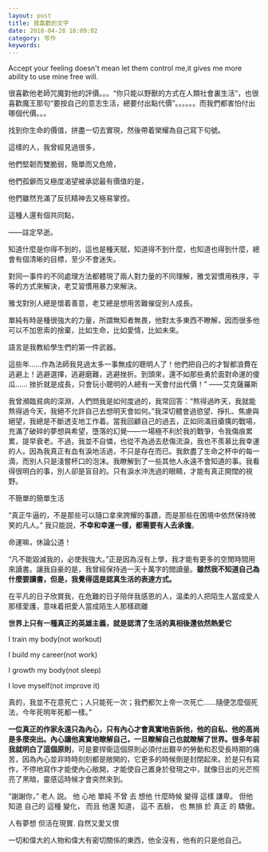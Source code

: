```yaml
---
layout: post
title: 我喜歡的文字
date: 2018-04-28 16:09:02
category: 写作
keywords:
---
```


Accept your feeling doesn't mean let them control me,it gives me more ability to use mine free will. 

很喜歡他老師咒魔對他的評價。。。“你只能以野獸的方式在人類社會裏生活”，也很喜歡魔王那句“要按自己的意志生活，總要付出點代價”。。。。。。而我們都害怕付出哪個代價。。。

找到你生命的價值，拼盡一切去實現，然後帶着榮耀為自己寫下句號。

這樣的人，我曾經見過很多，

他們堅韌而雙脆弱，簡單而又危險，

他們孤僻而又極度渴望被承認最有價值的是，

他們雖然充滿了反抗精神去又極易掌控。

這種人還有個共同點，

——註定早逝。

知道什麼是你得不到的，這也是種天賦，知道得不到什麼，也知道也得到什麼，總會有個清晰的目標，至少不會迷失。

對同一事件的不同處理方法都體現了兩人對力量的不同理解，雅戈習慣用秩序，平等的方式來解決，老艾習慣用暴力來解決。

雅戈對別人總是懷着善意，老艾總是想用苦難催促別人成長。

單純有時是種很強大的力量，所謂無知者無畏，他對太多東西不瞭解，因而很多他可以不加思索的捨棄，比如生命，比如愛情，比如未來。

語言是我教給學生們的第一件武器。

這些年……作為法師我見過太多一事無成的聰明人了！他們把自己的才智都浪費在逃避上！逃避選擇，逃避磨難，逃避挫折。到頭來，還不如那些勇於面對命運的傻瓜……
挫折就是成長，只會玩小聰明的人總有一天會付出代價！”
——艾克薩羅斯

我曾瀕臨貧病的深淵，人們問我是如何度過的，我常回答：“熬得過昨天，我就能熬得過今天，我絕不允許自己去想明天會如何。”我深切體會過慾望、掙扎、焦慮與絕望，我總是不斷透支地工作着。當我回顧自己的過去，正如同滿目瘡痍的戰場，充滿了破碎的夢想與希望，墮落的幻覺——一場極不利於我的戰爭，令我傷痕累累，提早衰老。不過，我並不自憐，也從不為過去悲傷流淚，我也不羨慕比我幸運的人。因為我真正有血有淚地活過，不只是存在而已。我飲盡了生命之杯中的每一滴，而別人只是淺嘗杯口的泡沫。我瞭解到了一些其他人永遠不會知道的事。我看得很明白的事，別人卻是盲目的。只有淚水沖洗過的眼睛，才能有真正開闊的視野。

不簡單的簡單生活

“真正牛逼的，不是那些可以隨口拿來誇耀的事蹟，而是那些在困境中依然保持微笑的凡人。”
我只能説，**不幸和幸運一樣，都需要有人去承擔**。

命運嘛，休論公道！

“凡不能毀滅我的，必使我強大。”正是因為沒有上學，我才能有更多的空閒時間用來讀書。讓我自豪的是，我曾經保持過一天十萬字的閲讀量。**雖然我不知道自己為什麼要讀書，但是，我覺得這是認真生活的表達方式。**

在平凡的日子欣賞我，在危難的日子陪伴我感恩的人，温柔的人把陌生人當成愛人那樣愛護，意味着把愛人當成陌生人那樣疏離

**世界上只有一種真正的英雄主義，就是認清了生活的真相後還依然熱愛它**


I train my body(not workout)

I build my career(not work)

I growth my body(not sleep)

I love myself(not improve it)

真的，我並不在意死亡；人只能死一次；我們都欠上帝一次死亡……隨便怎麼個死法，今年死明年死都一樣。”

**一位真正的作家永遠只為內心，只有內心才會真實地告訴他，他的自私、他的高尚是多麼突出。內心讓他真實地瞭解自己，一旦瞭解自己也就瞭解了世界。很多年前我就明白了這個原則**，可是要捍衞這個原則必須付出艱辛的勞動和忍受長時期的痛苦，因為內心並非時時刻刻都是敞開的，它更多的時候倒是封閉起來。於是只有寫作，不停地寫作才能使內心敞開，才能使自己置身於發現之中，就像日出的光芒照亮了黑暗，靈感這時候才會突然來到。

“謝謝你，” 老人 説。 他 心地 單純 不曾 去 想他 什麼時候 變得 這樣 謙卑。 但他 知道 自己的 這種 變化， 而且 他還 知道， 這不 丟臉， 也 無損 於 真正 的 驕傲。


人有夢想 但活在現實. 自然又愛又恨

一切和偉大的人物和偉大有密切關係的東西，他全沒有，他有的只是他自己。
